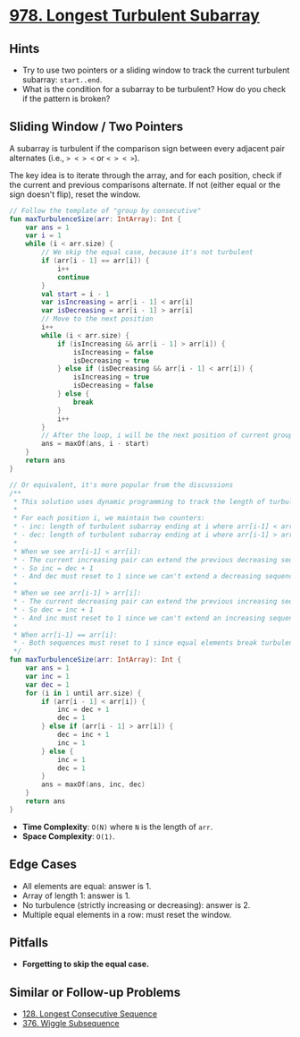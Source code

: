 # [978. Longest Turbulent Subarray](https://leetcode.com/problems/longest-turbulent-subarray/)

## Hints
- Try to use two pointers or a sliding window to track the current turbulent subarray: `start..end`.
- What is the condition for a subarray to be turbulent? How do you check if the pattern is broken?

## Sliding Window / Two Pointers
A subarray is turbulent if the comparison sign between every adjacent pair alternates (i.e., `> < > <` or `< > < >`). 

The key idea is to iterate through the array, and for each position, check if the current and previous comparisons alternate. If not (either equal or the sign doesn't flip), reset the window.

```kotlin
// Follow the template of "group by consecutive"
fun maxTurbulenceSize(arr: IntArray): Int {
    var ans = 1
    var i = 1
    while (i < arr.size) {
        // We skip the equal case, because it's not turbulent
        if (arr[i - 1] == arr[i]) {
            i++
            continue
        }
        val start = i - 1
        var isIncreasing = arr[i - 1] < arr[i]
        var isDecreasing = arr[i - 1] > arr[i]
        // Move to the next position
        i++
        while (i < arr.size) {
            if (isIncreasing && arr[i - 1] > arr[i]) {
                isIncreasing = false
                isDecreasing = true
            } else if (isDecreasing && arr[i - 1] < arr[i]) {
                isIncreasing = true
                isDecreasing = false
            } else {
                break
            }
            i++
        }
        // After the loop, i will be the next position of current group.
        ans = maxOf(ans, i - start)
    }
    return ans
}

// Or equivalent, it's more popular from the discussions
/**
 * This solution uses dynamic programming to track the length of turbulent subarrays.
 * 
 * For each position i, we maintain two counters:
 * - inc: length of turbulent subarray ending at i where arr[i-1] < arr[i]
 * - dec: length of turbulent subarray ending at i where arr[i-1] > arr[i]
 * 
 * When we see arr[i-1] < arr[i]:
 * - The current increasing pair can extend the previous decreasing sequence
 * - So inc = dec + 1
 * - And dec must reset to 1 since we can't extend a decreasing sequence
 * 
 * When we see arr[i-1] > arr[i]:
 * - The current decreasing pair can extend the previous increasing sequence
 * - So dec = inc + 1
 * - And inc must reset to 1 since we can't extend an increasing sequence
 * 
 * When arr[i-1] == arr[i]:
 * - Both sequences must reset to 1 since equal elements break turbulence
 */
fun maxTurbulenceSize(arr: IntArray): Int {
    var ans = 1
    var inc = 1
    var dec = 1
    for (i in 1 until arr.size) {
        if (arr[i - 1] < arr[i]) {
            inc = dec + 1
            dec = 1
        } else if (arr[i - 1] > arr[i]) {
            dec = inc + 1
            inc = 1         
        } else {
            inc = 1
            dec = 1
        }
        ans = maxOf(ans, inc, dec)
    }
    return ans
}
```
- **Time Complexity**: `O(N)` where `N` is the length of `arr`.
- **Space Complexity**: `O(1)`.

## Edge Cases
- All elements are equal: answer is 1.
- Array of length 1: answer is 1.
- No turbulence (strictly increasing or decreasing): answer is 2.
- Multiple equal elements in a row: must reset the window.

## Pitfalls
- **Forgetting to skip the equal case.**

## Similar or Follow-up Problems
- [128. Longest Consecutive Sequence](128.longest-consecutive-sequence.md)
- [376. Wiggle Subsequence](https://leetcode.com/problems/wiggle-subsequence/)
